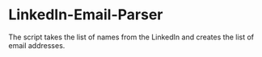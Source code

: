 # LinkedIn-Email-Parser

The script takes the list of names from the LinkedIn and creates the list of email addresses.
